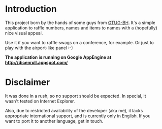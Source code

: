 # Introduction #

This project born by the hands of some guys from [GTUG-BH](http://bh.gtugs.org). It's a simple application to raffle numbers, names and items to names with a (hopefully) nice visual appeal.

Use it if you want to raffle swags on a conference, for example. Or just to play with the airport-like panel :-)

**The application is running on Google AppEngine at http://dicenroll.appspot.com/**

# Disclaimer #

It was done in a rush, so no support should be expected. In special, it wasn't tested on Internet Explorer.

Also, due to restricted availability of the developer (aka me), it lacks appropriate international support, and is currently only in English. If you want to port it to another language, get in touch.